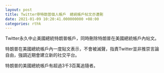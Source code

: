 ```yaml
---
layout: post
title: Twitter停特朗普個人帳戶　總統帳戶帖文亦遭刪
date: 2021-01-09 10:20:41.000000000 +08:00
categories: rthk
---
```


Twitter永久中止美國總統特朗普帳戶，同時刪除特朗普在美國總統帳戶內帖文。

特朗普在美國總統帳戶內一度貼文表示，不會被滅聲，指責Twitter並非推崇言論自由，強調近期會建立新的社交平台。

特朗普的美國總統帳戶有超過3千3百萬追隨者。
